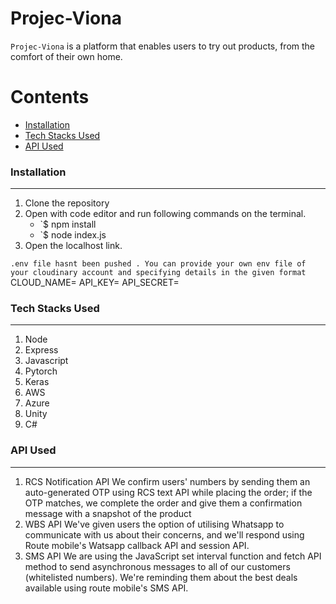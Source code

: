 # Projec-Viona

`Projec-Viona` is a platform that enables users to try out products, from the comfort of their own home.


Contents
========

 * [Installation](#installation)
 * [Tech Stacks Used](#Tech-Stacks-Used)
 * [API Used](#API-Used)


### Installation
---

1. Clone the repository
2. Open with code editor and run following commands on the terminal.
    + `$ npm install 
    + `$ node index.js
3. Open the localhost link.

`.env file hasnt been pushed . You can provide your own env file of your cloudinary account and specifying details in the given format`
CLOUD_NAME=
API_KEY=
API_SECRET=


### Tech Stacks Used
---
1. Node
2. Express
3. Javascript
4. Pytorch
5. Keras
6. AWS
7. Azure
8. Unity
9. C#

### API Used
---

1. RCS Notification API
We confirm users' numbers by sending them an auto-generated OTP using RCS text API while placing the order; if the OTP matches, we complete the order and give them a confirmation message with a snapshot of the product
2. WBS API
We've given users the option of utilising Whatsapp to communicate with us about their concerns, and we'll respond using Route mobile's Watsapp callback API and session API.
3. SMS API
We are using the JavaScript set interval function and fetch API method to send asynchronous messages to all of our customers (whitelisted numbers). We're reminding them about the best deals available using route mobile's SMS API.
